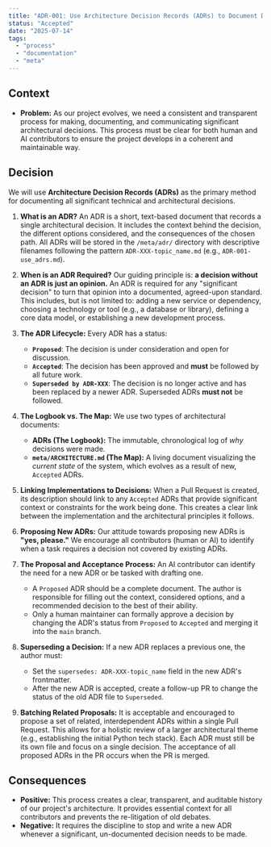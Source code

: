 ```yaml
---
title: "ADR-001: Use Architecture Decision Records (ADRs) to Document Decisions"
status: "Accepted"
date: "2025-07-14"
tags:
  - "process"
  - "documentation"
  - "meta"
---
```


## Context

* **Problem:** As our project evolves, we need a consistent and transparent process for making, documenting, and communicating significant architectural decisions. This process must be clear for both human and AI contributors to ensure the project develops in a coherent and maintainable way.

## Decision

We will use **Architecture Decision Records (ADRs)** as the primary method for documenting all significant technical and architectural decisions.

1.  **What is an ADR?** An ADR is a short, text-based document that records a single architectural decision. It includes the context behind the decision, the different options considered, and the consequences of the chosen path. All ADRs will be stored in the `/meta/adr/` directory with descriptive filenames following the pattern `ADR-XXX-topic_name.md` (e.g., `ADR-001-use_adrs.md`).

2.  **When is an ADR Required?** Our guiding principle is: **a decision without an ADR is just an opinion.** An ADR is required for any "significant decision" to turn that opinion into a documented, agreed-upon standard. This includes, but is not limited to: adding a new service or dependency, choosing a technology or tool (e.g., a database or library), defining a core data model, or establishing a new development process.

3.  **The ADR Lifecycle:** Every ADR has a status:
    * **`Proposed`**: The decision is under consideration and open for discussion.
    * **`Accepted`**: The decision has been approved and **must** be followed by all future work.
    * **`Superseded by ADR-XXX`**: The decision is no longer active and has been replaced by a newer ADR. Superseded ADRs **must not** be followed.

4.  **The Logbook vs. The Map:** We use two types of architectural documents:
    * **ADRs (The Logbook):** The immutable, chronological log of *why* decisions were made.
    * **`meta/ARCHITECTURE.md` (The Map):** A living document visualizing the *current state* of the system, which evolves as a result of new, `Accepted` ADRs.

5.  **Linking Implementations to Decisions:** When a Pull Request is created, its description should link to any `Accepted` ADRs that provide significant context or constraints for the work being done. This creates a clear link between the implementation and the architectural principles it follows.

6.  **Proposing New ADRs:** Our attitude towards proposing new ADRs is **"yes, please."** We encourage all contributors (human or AI) to identify when a task requires a decision not covered by existing ADRs.

7.  **The Proposal and Acceptance Process:** An AI contributor can identify the need for a new ADR or be tasked with drafting one.
    * A `Proposed` ADR should be a complete document. The author is responsible for filling out the context, considered options, and a recommended decision to the best of their ability.
    * Only a human maintainer can formally approve a decision by changing the ADR's status from `Proposed` to `Accepted` and merging it into the `main` branch.

8.  **Superseding a Decision:** If a new ADR replaces a previous one, the author must:
    * Set the `supersedes: ADR-XXX-topic_name` field in the new ADR's frontmatter.
    * After the new ADR is accepted, create a follow-up PR to change the status of the old ADR file to `Superseded`.

9.  **Batching Related Proposals:** It is acceptable and encouraged to propose a set of related, interdependent ADRs within a single Pull Request. This allows for a holistic review of a larger architectural theme (e.g., establishing the initial Python tech stack). Each ADR must still be its own file and focus on a single decision. The acceptance of all proposed ADRs in the PR occurs when the PR is merged.

## Consequences

* **Positive:** This process creates a clear, transparent, and auditable history of our project's architecture. It provides essential context for all contributors and prevents the re-litigation of old debates.
* **Negative:** It requires the discipline to stop and write a new ADR whenever a significant, un-documented decision needs to be made.
